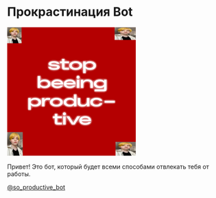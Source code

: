 # Прокрастинация Bot

<img src="./bot.jpg" width="300" height="300" />

Привет! Это бот, который будет всеми способами отвлекать тебя от работы.

[@so_productive_bot](https://t.me/so_productive_bot)
